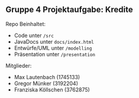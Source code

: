 ## Gruppe 4 Projektaufgabe: Kredite

Repo Beinhaltet:
- Code unter `/src`
- JavaDocs unter `docs/index.html`
- Entwürfe/UML unter `/modelling`
- Präsentation unter `/presentation`

Mitglieder:
- Max Lautenbach (1745133)
- Gregor Münker (3192204)
- Franziska Köllschen (3762875)
